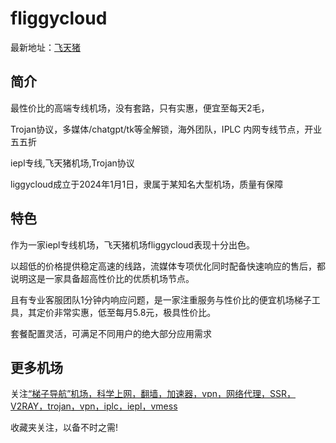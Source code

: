 # fliggycloud

最新地址：[飞天猪](https://ftzaffcom01.fliggyaff.xyz/#/register?code=HABzFUsm)

## 简介

最性价比的高端专线机场，没有套路，只有实惠，便宜至每天2毛，

Trojan协议，多媒体/chatgpt/tk等全解锁，海外团队，IPLC 内网专线节点，开业五五折

iepl专线,飞天猪机场,Trojan协议

liggycloud成立于2024年1月1日，隶属于某知名大型机场，质量有保障

## 特色

作为一家iepl专线机场，飞天猪机场fliggycloud表现十分出色。

以超低的价格提供稳定高速的线路，流媒体专项优化同时配备快速响应的售后，都说明这是一家具备超高性价比的优质机场节点。

且有专业客服团队1分钟内响应问题，是一家注重服务与性价比的便宜机场梯子工具，其定价非常实惠，低至每月5.8元，极具性价比。

套餐配置灵活，可满足不同用户的绝大部分应用需求


## 更多机场

关注[“梯子导航”机场，科学上网，翻墙，加速器，vpn，网络代理，SSR，V2RAY，trojan，vpn，iplc，iepl，vmess](https://tzdaohang.com/)

收藏夹关注，以备不时之需!
